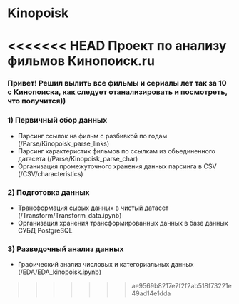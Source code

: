 # Kinopoisk
<<<<<<< HEAD
 Проект по анализу фильмов Кинопоиск.ru
=======
### Привет! Решил вылить все фильмы и сериалы лет так за 10 с Кинопоиска, как следует отанализировать и посмотреть, что получится))

### 1) Первичный сбор данных
  - Парсинг ссылок на фильм с разбивкой по годам (/Parse/Kinopoisk_parse_links)
  - Парсинг характеристик фильмов по ссылкам из объединенного датасета (/Parse/Kinopoisk_parse_char)
  - Организация промежуточного хранения данных парсинга в CSV (/CSV/characteristics)
  
### 2) Подготовка данных
  - Трансформация сырых данных в чистый датасет (/Transform/Transform_data.ipynb)
  - Организация хранения трансформированных данных в базе данных СУБД PostgreSQL
  
### 3) Разведочный анализ данных
  - Графический анализ числовых и категориальных данных (/EDA/EDA_kinopoisk.ipynb)
  
>>>>>>> ae9569b8217e7f2f2ab518f73221e49ad14e1dda
